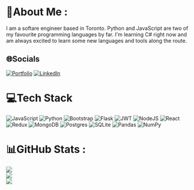 # 💫About Me :
I am a softare engineer based in Toronto.
Python and JavaScript are two of my favourite programming languages by far. 
I'm learning C# right now and am always excited to learn some new languages and tools along the route.

## 🌐Socials
[![Portfolio](https://img.shields.io/badge/<YL>-<Portfolio>-<teal>)](https://www.yangliu541.com) 
[![LinkedIn](https://img.shields.io/badge/LinkedIn-%230077B5.svg?logo=linkedin&logoColor=white)](https://linkedin.com/in/yangliu541) 

# 💻Tech Stack
![JavaScript](https://img.shields.io/badge/javascript-%23323330.svg?style=for-the-badge&logo=javascript&logoColor=%23F7DF1E) ![Python](https://img.shields.io/badge/python-3670A0?style=for-the-badge&logo=python&logoColor=ffdd54) ![Bootstrap](https://img.shields.io/badge/bootstrap-%23563D7C.svg?style=for-the-badge&logo=bootstrap&logoColor=white) ![Flask](https://img.shields.io/badge/flask-%23000.svg?style=for-the-badge&logo=flask&logoColor=white) ![JWT](https://img.shields.io/badge/JWT-black?style=for-the-badge&logo=JSON%20web%20tokens) ![NodeJS](https://img.shields.io/badge/node.js-6DA55F?style=for-the-badge&logo=node.js&logoColor=white) ![React](https://img.shields.io/badge/react-%2320232a.svg?style=for-the-badge&logo=react&logoColor=%2361DAFB) ![Redux](https://img.shields.io/badge/redux-%23593d88.svg?style=for-the-badge&logo=redux&logoColor=white) ![MongoDB](https://img.shields.io/badge/MongoDB-%234ea94b.svg?style=for-the-badge&logo=mongodb&logoColor=white) ![Postgres](https://img.shields.io/badge/postgres-%23316192.svg?style=for-the-badge&logo=postgresql&logoColor=white) ![SQLite](https://img.shields.io/badge/sqlite-%2307405e.svg?style=for-the-badge&logo=sqlite&logoColor=white) ![Pandas](https://img.shields.io/badge/pandas-%23150458.svg?style=for-the-badge&logo=pandas&logoColor=white) ![NumPy](https://img.shields.io/badge/numpy-%23013243.svg?style=for-the-badge&logo=numpy&logoColor=white)
# 📊GitHub Stats :
![](https://github-readme-stats.vercel.app/api?username=nonagonyang&theme=blueberry&hide_border=true&include_all_commits=true&count_private=false)<br/>
![](https://github-readme-streak-stats.herokuapp.com/?user=nonagonyang&theme=blueberry&hide_border=true)<br/>
![](https://github-readme-stats.vercel.app/api/top-langs/?username=nonagonyang&theme=blueberry&hide_border=true&include_all_commits=true&count_private=false&layout=compact)
